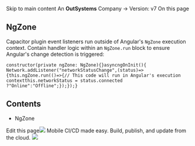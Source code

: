 Skip to main content
An **OutSystems** Company →
Version: v7
On this page
## NgZone​
Capacitor plugin event listeners run outside of Angular's `NgZone` execution context. Contain handler logic within an `NgZone.run` block to ensure Angular's change detection is triggered:
```
constructor(private ngZone: NgZone){}asyncngOnInit(){ Network.addListener("networkStatusChange",(status)=>{this.ngZone.run(()=>{// This code will run in Angular's execution contextthis.networkStatus = status.connected ?"Online":"Offline";});});}
```

## Contents
  * NgZone


Edit this page![](https://images.prismic.io/ionicframeworkcom/50ede1c5-d69d-4c9d-bf0d-4c9ab7c14724_doc-ad-appflow.png?auto=compress,format&rect=0,0,280,200&w=280&h=200)
Mobile CI/CD made easy. Build, publish, and update from the cloud.
![](https://cdn.bizible.com/ipv?_biz_r=&_biz_h=802059049&_biz_u=ed6d98ad223740ddbf99774ce8c4ab02&_biz_l=https%3A%2F%2Fcapacitorjs.com%2Fdocs%2Fguides%2Fangular&_biz_t=1739811926374&_biz_i=Capacitor%20Documentation&_biz_n=34&rnd=284380&cdn_o=a&_biz_z=1739811926374)
